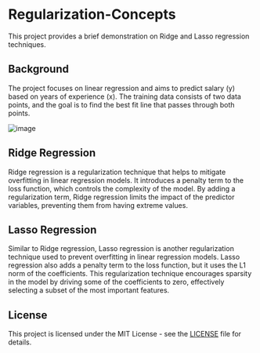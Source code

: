# Regularization-Concepts

This project provides a brief demonstration on Ridge and Lasso regression techniques.

## Background

The project focuses on linear regression and aims to predict salary (y) based on years of experience (x). The training data consists of two data points, and the goal is to find the best fit line that passes through both points.

![image](https://github.com/Saswato/Regularization-Concepts/assets/67147010/3b1904af-7d8f-4c8e-afd7-9e9217160aef)


## Ridge Regression

Ridge regression is a regularization technique that helps to mitigate overfitting in linear regression models. It introduces a penalty term to the loss function, which controls the complexity of the model. By adding a regularization term, Ridge regression limits the impact of the predictor variables, preventing them from having extreme values.

## Lasso Regression

Similar to Ridge regression, Lasso regression is another regularization technique used to prevent overfitting in linear regression models. Lasso regression also adds a penalty term to the loss function, but it uses the L1 norm of the coefficients. This regularization technique encourages sparsity in the model by driving some of the coefficients to zero, effectively selecting a subset of the most important features.


## License

This project is licensed under the MIT License - see the [LICENSE](LICENSE) file for details.
